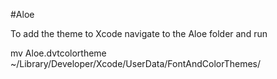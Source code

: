 #Aloe 

To add the theme to Xcode navigate to the Aloe folder and run

mv Aloe.dvtcolortheme ~/Library/Developer/Xcode/UserData/FontAndColorThemes/